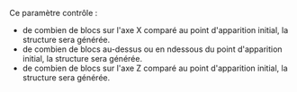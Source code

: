 Ce paramètre contrôle :

* de combien de blocs sur l'axe X comparé au point d'apparition initial, la structure sera générée.
* de combien de blocs au-dessus  ou en ndessous du point d'apparition initial, la structure sera générée.
* de combien de blocs sur l'axe Z comparé au point d'apparition initial, la structure sera générée.